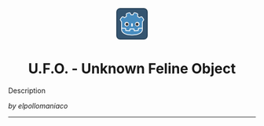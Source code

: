 <div align="center">
    <img
        alt="default Godot icon"
        src="./icon.png"
    />
    <h1>
        U.F.O. - Unknown Feline Object
    </h1>
</div>
<div align = "left">
    <p>
        Description
    </p>
    <p>
        <em>by elpollomaniaco</em>
    </p>
</div>

***
